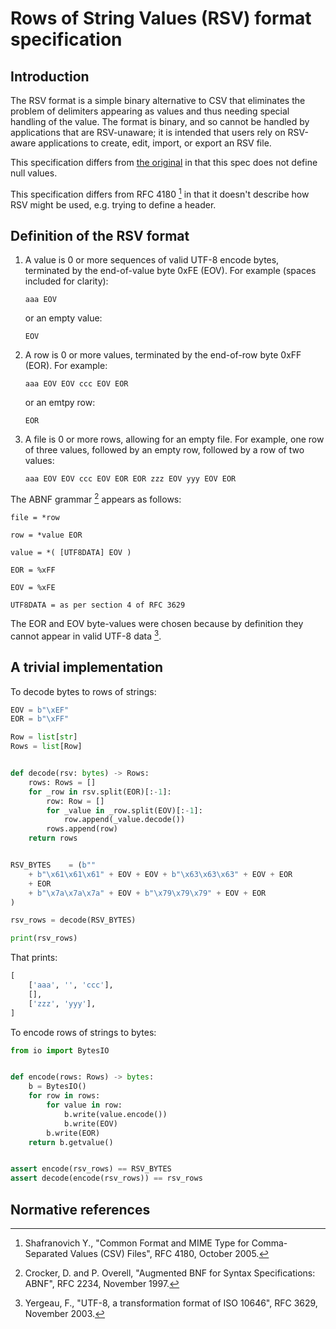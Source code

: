 # Rows of String Values (RSV) format specification

## Introduction

The RSV format is a simple binary alternative to CSV that eliminates the problem of delimiters appearing as values and thus needing special handling of the value.  The format is binary, and so cannot be handled by applications that are RSV-unaware; it is intended that users rely on RSV-aware applications to create, edit, import, or export an RSV file.

This specification differs from [the original](https://github.com/Stenway/RSV-Specification) in that this spec does not define null values.

This specification differs from RFC 4180 [^1] in that it doesn't describe how RSV might be used, e.g. trying to define a header.


## Definition of the RSV format

 1. A value is 0 or more sequences of valid UTF-8 encode bytes, terminated by the end-of-value byte 0xFE (EOV).  For example (spaces included for clarity):

    `aaa EOV`

    or an empty value:

    `EOV`

 2. A row is 0 or more values, terminated by the end-of-row byte 0xFF (EOR).  For example:

    `aaa EOV EOV ccc EOV EOR`

    or an emtpy row:

    `EOR`

 3. A file is 0 or more rows, allowing for an empty file.  For example, one row of three values, followed by an empty row, followed by a row of two values:

    `aaa EOV EOV ccc EOV EOR EOR zzz EOV yyy EOV EOR`

The ABNF grammar [^2] appears as follows:

`file = *row`

`row = *value EOR`

`value = *( [UTF8DATA] EOV )`

`EOR = %xFF`

`EOV = %xFE`

`UTF8DATA = as per section 4 of RFC 3629`

The EOR and EOV byte-values were chosen because by definition they cannot appear in valid UTF-8 data [^3].

## A trivial implementation

To decode bytes to rows of strings:

```python
EOV = b"\xEF"
EOR = b"\xFF"

Row = list[str]
Rows = list[Row]


def decode(rsv: bytes) -> Rows:
    rows: Rows = []
    for _row in rsv.split(EOR)[:-1]:
        row: Row = []
        for _value in _row.split(EOV)[:-1]:
            row.append(_value.decode())
        rows.append(row)
    return rows


RSV_BYTES    = (b""
    + b"\x61\x61\x61" + EOV + EOV + b"\x63\x63\x63" + EOV + EOR
    + EOR
    + b"\x7a\x7a\x7a" + EOV + b"\x79\x79\x79" + EOV + EOR
)

rsv_rows = decode(RSV_BYTES)

print(rsv_rows)
```

That prints:

```python
[
    ['aaa', '', 'ccc'],
    [],
    ['zzz', 'yyy'],
]
```

To encode rows of strings to bytes:

```python
from io import BytesIO


def encode(rows: Rows) -> bytes:
    b = BytesIO()
    for row in rows:
        for value in row:
            b.write(value.encode())
            b.write(EOV)
        b.write(EOR)
    return b.getvalue()


assert encode(rsv_rows) == RSV_BYTES
assert decode(encode(rsv_rows)) == rsv_rows
```

## Normative references

[^1]: Shafranovich Y., "Common Format and MIME Type for Comma-Separated Values (CSV) Files", RFC 4180, October 2005.
[^2]: Crocker, D. and P. Overell, "Augmented BNF for Syntax Specifications: ABNF", RFC 2234, November 1997.
[^3]: Yergeau, F., "UTF-8, a transformation format of ISO 10646", RFC 3629, November 2003.
